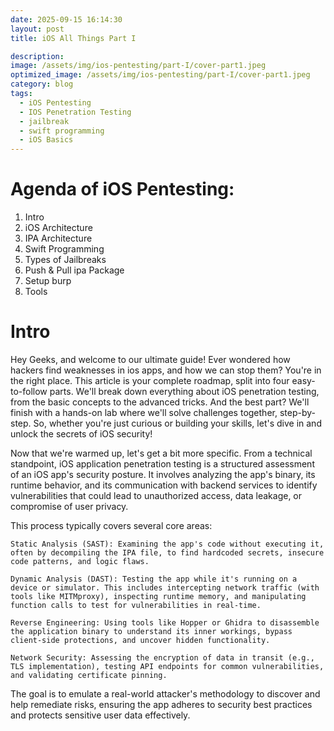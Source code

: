 ```yaml
---
date: 2025-09-15 16:14:30
layout: post
title: iOS All Things Part I

description: 
image: /assets/img/ios-pentesting/part-I/cover-part1.jpeg
optimized_image: /assets/img/ios-pentesting/part-I/cover-part1.jpeg
category: blog
tags:
  - iOS Pentesting
  - IOS Penetration Testing
  - jailbreak
  - swift programming
  - iOS Basics
---
```


# Agenda of iOS Pentesting:
1. Intro
2. iOS Architecture
3. IPA Architecture
4. Swift Programming
5. Types of Jailbreaks
6. Push & Pull ipa Package
7. Setup burp
8. Tools

# Intro
Hey Geeks, and welcome to our ultimate guide! Ever wondered how hackers find weaknesses in ios apps, and how we can stop them? You're in the right place.
This article is your complete roadmap, split into four easy-to-follow parts. We'll break down everything about iOS penetration testing, from the basic concepts to the advanced tricks. And the best part? We'll finish with a hands-on lab where we'll solve challenges together, step-by-step.
So, whether you're just curious or building your skills, let's dive in and unlock the secrets of iOS security!

Now that we're warmed up, let's get a bit more specific. From a technical standpoint, iOS application penetration testing is a structured assessment of an iOS app's security posture. It involves analyzing the app's binary, its runtime behavior, and its communication with backend services to identify vulnerabilities that could lead to unauthorized access, data leakage, or compromise of user privacy.

This process typically covers several core areas:

    Static Analysis (SAST): Examining the app's code without executing it, often by decompiling the IPA file, to find hardcoded secrets, insecure code patterns, and logic flaws.

    Dynamic Analysis (DAST): Testing the app while it's running on a device or simulator. This includes intercepting network traffic (with tools like MITMproxy), inspecting runtime memory, and manipulating function calls to test for vulnerabilities in real-time.

    Reverse Engineering: Using tools like Hopper or Ghidra to disassemble the application binary to understand its inner workings, bypass client-side protections, and uncover hidden functionality.

    Network Security: Assessing the encryption of data in transit (e.g., TLS implementation), testing API endpoints for common vulnerabilities, and validating certificate pinning.

The goal is to emulate a real-world attacker's methodology to discover and help remediate risks, ensuring the app adheres to security best practices and protects sensitive user data effectively.
